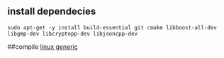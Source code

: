 ## install dependecies
```
sudo apt-get -y install build-essential git cmake libboost-all-dev libgmp-dev libcryptopp-dev libjsoncpp-dev
```


##compile
[linux generic](linux-generic.md)
